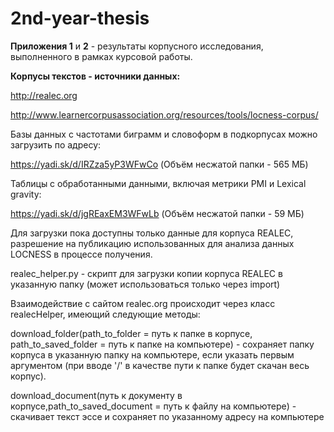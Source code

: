# 2nd-year-thesis
<b>Приложения 1</b> и <b>2</b> - результаты корпусного исследования, выполненного в рамках курсовой работы.

<b>Корпусы текстов -  источники данных:</b>

http://realec.org

http://www.learnercorpusassociation.org/resources/tools/locness-corpus/

Базы данных с частотами биграмм и словоформ в подкорпусах можно загрузить по адресу:

https://yadi.sk/d/IRZza5yP3WFwCo (Объём несжатой папки - 565 МБ)

Таблицы с обработанными данными, включая метрики PMI и Lexical gravity:

https://yadi.sk/d/jgREaxEM3WFwLb (Объём несжатой папки - 59 МБ)

Для загрузки пока доступны только данные для корпуса REALEC, разрешение на публикацию использованных для анализа данных LOCNESS в процессе получения.

realec_helper.py - скрипт для загрузки копии корпуса REALEC в указанную папку (может использоваться только через import)

Взаимодействие с сайтом realec.org происходит через класс realecHelper, имеющий следующие методы:

download_folder(path_to_folder = путь к папке в корпусе, path_to_saved_folder = путь к папке на компьютере) - сохраняет папку корпуса в указанную папку на компьютере, если указать
первым аргументом (при вводе '/' в качестве пути к папке будет скачан весь корпус).

download_document(путь к документу в корпусе,path_to_saved_document = путь к файлу на компьютере) - скачивает текст эссе и сохраняет по указанному адресу на компьютере 
